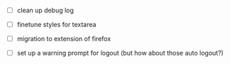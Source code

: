 - [ ] clean up debug log
- [ ] finetune styles for textarea
- [ ] migration to extension of firefox
- [ ] set up a warning prompt for logout (but how about those auto logout?) 

